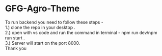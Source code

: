 # GFG-Agro-Theme<br />
To run backend you need to follow these steps -<br />
1.) clone the repo in your desktop .<br />
2.) open with vs code and run the command in terminal - npm run dev/npm run start .<br />
3.) Server will start on the port 8000.<br />
Thank you<br />
